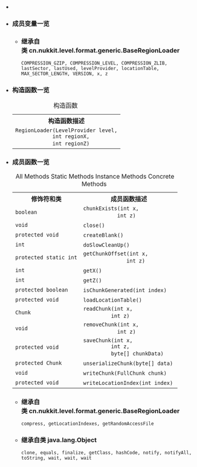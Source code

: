 <div class="summary">
<ul class="blockList">
<li class="blockList">

<li class="blockList"><a name="field.summary">
<!--   -->
</a>
<h3>成员变量一览</h3>
<ul class="blockList">
<li class="blockList"><a name="fields.inherited.from.class.cn.nukkit.level.format.generic.BaseRegionLoader">
<!--   -->
</a>
<h3>继承自类 cn.nukkit.level.format.generic.<a  title="class in cn.nukkit.level.format.generic">BaseRegionLoader</a></h3>
<code><a >COMPRESSION_GZIP</a>, <a >COMPRESSION_LEVEL</a>, <a >COMPRESSION_ZLIB</a>, <a >lastSector</a>, <a >lastUsed</a>, <a >levelProvider</a>, <a >locationTable</a>, <a >MAX_SECTOR_LENGTH</a>, <a >VERSION</a>, <a >x</a>, <a >z</a></code></li>
</ul>
</li>
</ul>
<!-- ======== CONSTRUCTOR SUMMARY ======== -->
<ul class="blockList">
<li class="blockList"><a name="constructor.summary">
<!--   -->
</a>
<h3>构造函数一览</h3>
<table class="memberSummary" border="0" cellpadding="3" cellspacing="0" summary="Constructor Summary table, listing constructors, and an explanation">
<caption><span>构造函数</span><span class="tabEnd"> </span></caption>
<tr>
<th>构造函数描述</th>
</tr>
<tr class="altColor">
<td class="colOne"><code><span class="memberNameLink"><a >RegionLoader</a></span>(<a  title="interface in cn.nukkit.level.format">LevelProvider</a> level,
            int regionX,
            int regionZ)</code> </td>
</tr>
</table>
</li>
</ul>
<!-- ========== METHOD SUMMARY =========== -->
<ul class="blockList">
<li class="blockList"><a name="method.summary">
<!--   -->
</a>
<h3>成员函数一览</h3>
<table class="memberSummary" border="0" cellpadding="3" cellspacing="0" summary="Method Summary table, listing methods, and an explanation">
<caption><span id="t0" class="activeTableTab"><span>All Methods</span><span class="tabEnd"> </span></span><span id="t1" class="tableTab"><span><a >Static Methods</a></span><span class="tabEnd"> </span></span><span id="t2" class="tableTab"><span><a >Instance Methods</a></span><span class="tabEnd"> </span></span><span id="t4" class="tableTab"><span><a >Concrete Methods</a></span><span class="tabEnd"> </span></span></caption>
<tr>
<th>修饰符和类</th>
<th>成员函数描述</th>
</tr>
<tr id="i0" class="altColor">
<td class="colFirst"><code>boolean</code></td>
<td class="colLast"><code><span class="memberNameLink"><a >chunkExists</a></span>(int x,
           int z)</code> </td>
</tr>
<tr id="i1" class="rowColor">
<td class="colFirst"><code>void</code></td>
<td class="colLast"><code><span class="memberNameLink"><a >close</a></span>()</code> </td>
</tr>
<tr id="i2" class="altColor">
<td class="colFirst"><code>protected void</code></td>
<td class="colLast"><code><span class="memberNameLink"><a >createBlank</a></span>()</code> </td>
</tr>
<tr id="i3" class="rowColor">
<td class="colFirst"><code>int</code></td>
<td class="colLast"><code><span class="memberNameLink"><a >doSlowCleanUp</a></span>()</code> </td>
</tr>
<tr id="i4" class="altColor">
<td class="colFirst"><code>protected static int</code></td>
<td class="colLast"><code><span class="memberNameLink"><a >getChunkOffset</a></span>(int x,
              int z)</code> </td>
</tr>
<tr id="i5" class="rowColor">
<td class="colFirst"><code>int</code></td>
<td class="colLast"><code><span class="memberNameLink"><a >getX</a></span>()</code> </td>
</tr>
<tr id="i6" class="altColor">
<td class="colFirst"><code>int</code></td>
<td class="colLast"><code><span class="memberNameLink"><a >getZ</a></span>()</code> </td>
</tr>
<tr id="i7" class="rowColor">
<td class="colFirst"><code>protected boolean</code></td>
<td class="colLast"><code><span class="memberNameLink"><a >isChunkGenerated</a></span>(int index)</code> </td>
</tr>
<tr id="i8" class="altColor">
<td class="colFirst"><code>protected void</code></td>
<td class="colLast"><code><span class="memberNameLink"><a >loadLocationTable</a></span>()</code> </td>
</tr>
<tr id="i9" class="rowColor">
<td class="colFirst"><code><a  title="class in cn.nukkit.level.format.anvil">Chunk</a></code></td>
<td class="colLast"><code><span class="memberNameLink"><a >readChunk</a></span>(int x,
         int z)</code> </td>
</tr>
<tr id="i10" class="altColor">
<td class="colFirst"><code>void</code></td>
<td class="colLast"><code><span class="memberNameLink"><a >removeChunk</a></span>(int x,
           int z)</code> </td>
</tr>
<tr id="i11" class="rowColor">
<td class="colFirst"><code>protected void</code></td>
<td class="colLast"><code><span class="memberNameLink"><a >saveChunk</a></span>(int x,
         int z,
         byte[] chunkData)</code> </td>
</tr>
<tr id="i12" class="altColor">
<td class="colFirst"><code>protected <a  title="class in cn.nukkit.level.format.anvil">Chunk</a></code></td>
<td class="colLast"><code><span class="memberNameLink"><a >unserializeChunk</a></span>(byte[] data)</code> </td>
</tr>
<tr id="i13" class="rowColor">
<td class="colFirst"><code>void</code></td>
<td class="colLast"><code><span class="memberNameLink"><a >writeChunk</a></span>(<a  title="interface in cn.nukkit.level.format">FullChunk</a> chunk)</code> </td>
</tr>
<tr id="i14" class="altColor">
<td class="colFirst"><code>protected void</code></td>
<td class="colLast"><code><span class="memberNameLink"><a >writeLocationIndex</a></span>(int index)</code> </td>
</tr>
</table>
<ul class="blockList">
<li class="blockList"><a name="methods.inherited.from.class.cn.nukkit.level.format.generic.BaseRegionLoader">
<!--   -->
</a>
<h3>继承自类 cn.nukkit.level.format.generic.<a  title="class in cn.nukkit.level.format.generic">BaseRegionLoader</a></h3>
<code><a >compress</a>, <a >getLocationIndexes</a>, <a >getRandomAccessFile</a></code></li>
</ul>
<ul class="blockList">
<li class="blockList"><a name="methods.inherited.from.class.java.lang.Object">
<!--   -->
</a>
<h3>继承自类 java.lang.<a  title="class or interface in java.lang">Object</a></h3>
<code><a  title="class or interface in java.lang">clone</a>, <a  title="class or interface in java.lang">equals</a>, <a  title="class or interface in java.lang">finalize</a>, <a  title="class or interface in java.lang">getClass</a>, <a  title="class or interface in java.lang">hashCode</a>, <a  title="class or interface in java.lang">notify</a>, <a  title="class or interface in java.lang">notifyAll</a>, <a  title="class or interface in java.lang">toString</a>, <a  title="class or interface in java.lang">wait</a>, <a  title="class or interface in java.lang">wait</a>, <a  title="class or interface in java.lang">wait</a></code></li>
</ul>
</li>
</ul>
</li>
</ul>
</div>
